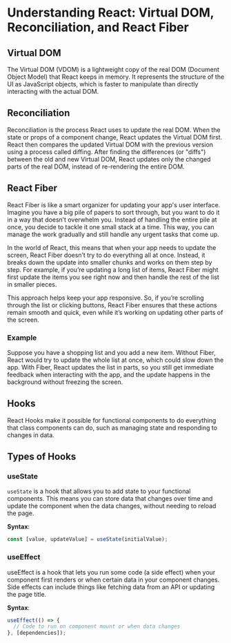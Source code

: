 # Understanding React: Virtual DOM, Reconciliation, and React Fiber

## Virtual DOM

The Virtual DOM (VDOM) is a lightweight copy of the real DOM (Document Object Model) that React keeps in memory. It represents the structure of the UI as JavaScript objects, which is faster to manipulate than directly interacting with the actual DOM.

## Reconciliation

Reconciliation is the process React uses to update the real DOM. When the state or props of a component change, React updates the Virtual DOM first. React then compares the updated Virtual DOM with the previous version using a process called diffing. After finding the differences (or "diffs") between the old and new Virtual DOM, React updates only the changed parts of the real DOM, instead of re-rendering the entire DOM.

## React Fiber

React Fiber is like a smart organizer for updating your app's user interface. Imagine you have a big pile of papers to sort through, but you want to do it in a way that doesn’t overwhelm you. Instead of handling the entire pile at once, you decide to tackle it one small stack at a time. This way, you can manage the work gradually and still handle any urgent tasks that come up.

In the world of React, this means that when your app needs to update the screen, React Fiber doesn’t try to do everything all at once. Instead, it breaks down the update into smaller chunks and works on them step by step. For example, if you’re updating a long list of items, React Fiber might first update the items you see right now and then handle the rest of the list in smaller pieces.

This approach helps keep your app responsive. So, if you’re scrolling through the list or clicking buttons, React Fiber ensures that these actions remain smooth and quick, even while it’s working on updating other parts of the screen.

### Example

Suppose you have a shopping list and you add a new item. Without Fiber, React would try to update the whole list at once, which could slow down the app. With Fiber, React updates the list in parts, so you still get immediate feedback when interacting with the app, and the update happens in the background without freezing the screen.


## Hooks

React Hooks make it possible for functional components to do everything that class components can do, such as managing state and responding to changes in data.

## Types of Hooks

### useState

`useState` is a hook that allows you to add state to your functional components. This means you can store data that changes over time and update the component when the data changes, without needing to reload the page.

**Syntax**:
```javascript
const [value, updateValue] = useState(initialValue);
```
### useEffect

useEffect is a hook that lets you run some code (a side effect) when your component first renders or when certain data in your component changes. Side effects can include things like fetching data from an API or updating the page title.

**Syntax**:
```javascript
useEffect(() => {
  // Code to run on component mount or when data changes
}, [dependencies]);
```